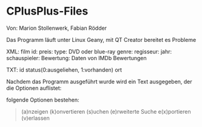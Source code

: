 # CPlusPlus-Files
Von: Marion Stollenwerk, Fabian Rödder

Das Programm läuft unter Linux Geany, mit QT Creator bereitet es Probleme

XML: 
film id:
preis:
type: DVD oder blue-ray
genre:
regisseur:
jahr:
schauspieler:
Bewertung: Daten von IMDb Bewertungen


TXT: 
id   status(0:ausgeliehen, 1:vorhanden)   ort

Nachdem das Programm ausgeführt wurde wird ein Text ausgegeben, der die Optionen auflistet:

 folgende Optionen bestehen:
 > (a)nzeigen
 > (k)onvertieren
 > (s)uchen
 > (e)rweiterte Suche
 >e(x)portieren
 > (v)erlassen





